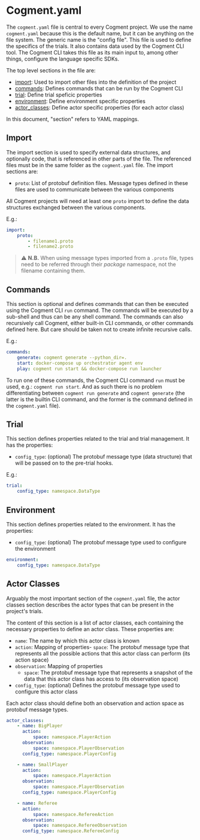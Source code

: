 # Cogment.yaml

The `cogment.yaml` file is central to every Cogment project. We use the name `cogment.yaml` because this is the default name, but it can be anything on the file system. The generic name is the "config file". This file is used to define the specifics of the trials.  It also contains data used by the Cogment CLI tool. The Cogment CLI takes this file as its main input to, among other things, configure the language specific SDKs.

The top level sections in the file are:

-   [import](#import): Used to import other files into the definition of the project
-   [commands](#commands): Defines commands that can be run by the Cogment CLI
-   [trial](#trial): Define trial speficic properties
-   [environment](#environment): Define environment specific properties
-   [actor_classes](#actor-classes): Define actor specific properties (for each actor class)

In this document, "section" refers to YAML mappings.

## Import

The import section is used to specify external data structures, and optionally code, that is referenced in other parts of the file. The referenced files must be in the same folder as the `cogment.yaml` file. The import sections are:

-   `proto`: List of protobuf definition files. Message types defined in these files are used to communicate between the various components

All Cogment projects will need at least one `proto` import to define the data structures exchanged between the various components.

E.g.:

```yaml
import:
    proto:
        - filename1.proto
        - filename2.proto
```

> ⚠️ **N.B.** When using message types imported from a `.proto` file, types need to be referred through their _package_ namespace, not the filename containing them.

## Commands

This section is optional and defines commands that can then be executed using the Cogment CLI `run` command. The commands will be executed by a sub-shell and thus can be any shell command. The commands can also recursively call Cogment, either built-in CLI commands, or other commands defined here. But care should be taken not to create infinite recursive calls.

E.g.:

```yaml
commands:
    generate: cogment generate --python_dir=.
    start: docker-compose up orchestrator agent env
    play: cogment run start && docker-compose run launcher
```

To run one of these commands, the Cogment CLI command `run` must be used, e.g.: `cogment run start`. And as such there is no problem differentiating between `cogment run generate` and `cogment generate` (the latter is the builtin CLI command, and the former is the command defined in the `cogment.yaml` file).

## Trial

This section defines properties related to the trial and trial management. It has the properties:

-   `config_type`: (optional) The protobuf message type (data structure) that will be passed on to the pre-trial hooks.

E.g.:

```yaml
trial:
    config_type: namespace.DataType
```

## Environment

This section defines properties related to the environment. It has the properties:

-   `config_type`: (optional) The protobuf message type used to configure the environment

```yaml
environment:
    config_type: namespace.DataType
```

## Actor Classes

Arguably the most important section of the `cogment.yaml` file, the actor classes section describes the actor types that can be present in the project's trials.

The content of this section is a list of actor classes, each containing the necessary properties to define an actor class. These properties are:

-   `name`: The name by which this actor class is known
-   `action`: Mapping of properties- `space`: The protobuf message type that represents all the possible actions that this actor class can perform (its action space)
-   `observation`: Mapping of properties
    -   `space`: The protobuf message type that represents a snapshot of the data that this actor class has access to (its observation space)
-   `config_type`: (optional) Defines the protobuf message type used to configure this actor class

Each actor class should define both an observation and action space as protobuf message types.

```yaml
actor_classes:
    - name: BigPlayer
      action:
          space: namespace.PlayerAction
      observation:
          space: namespace.PlayerObservation
      config_type: namespace.PlayerConfig

    - name: SmallPlayer
      action:
          space: namespace.PlayerAction
      observation:
          space: namespace.PlayerObservation
      config_type: namespace.PlayerConfig

    - name: Referee
      action:
          space: namespace.RefereeAction
      observation:
          space: namespace.RefereeObservation
      config_type: namespace.RefereeConfig
```